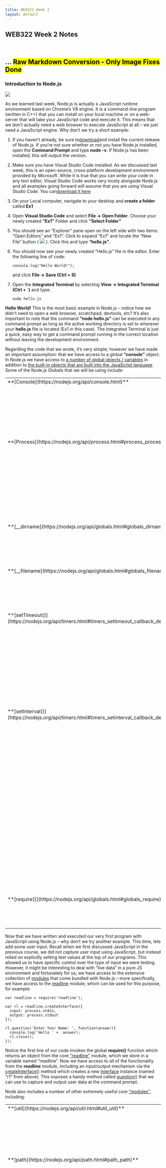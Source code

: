 ```yaml
---
title: WEB322 Week 2
layout: default
---
```


## WEB322 Week 2 Notes

<br>

## ... <mark>Raw Markdown Conversion - Only Image Fixes Done</mark>

### Introduction to Node.js

[![](/web322/media/uploads/2016/08/node-logo.jpg)](https://nodejs.org)

As we learned last week, Node.js is actually a JavaScript runtime environment based on Chrome’s V8 engine. It is a command-line program (written in C++) that you can install on your local machine or on a web-server that will take your JavaScript code and execute it. This means that we don’t actually need a web browser to execute JavaScript at all – we just need a JavaScript engine. Why don’t we try a short example:

1.  If you haven’t already, be sure to[download](https://nodejs.org)and install the current release of Node.js. If you’re not sure whether or not you have Node.js installed, open the **Command Prompt** and type **node -v**. If Node.js has been installed, this will output the version.
2.  Make sure you have Visual Studio Code installed. As we discussed last week, this is an open-source, cross-platform development environment provided by Microsoft. While it is true that you can write your code in any text editor, Visual Studio Code works very nicely alongside Node.js and all examples going forward will assume that you are using Visual Studio Code. You can[download it here](https://code.visualstudio.com/download)
3.  On your Local computer, navigate to your desktop and **create a folder** called **Ex1**
4.  Open **Visual Studio Code** and select **File -> Open Folder**. Choose your newly created **“Ex1”** Folder and click **“Select Folder”**
5.  You should see an “Explorer” pane open on the left side with two items: “Open Editors” and “Ex1”. Click to expand “Ex1” and locate the “New File” button ( ![](/web322/media/uploads/2016/09/vscode-new-file.jpg) ). Click this and type **“hello.js”.**
6.  You should now see your newly created “Hello.js” file in the editor. Enter the following line of code:

        console.log("Hello World!");

    and click **File -> Save (Ctrl + S)**

7.  Open the **Integrated Terminal** by selecting **View -> Integrated Terminal (Ctrl + `)** and type:

        node hello.js

**Hello World!** This is the most basic example in Node.js – notice how we didn’t need to open a web browser, scratchpad, devtools, etc? It’s also important to note that the command **“node hello.js”** can be executed in any command prompt as long as the active working directory is set to wherever your **hello.js** file is located (Ex1 in this case). The Integrated Terminal is just a quick, easy way to get a command prompt running in the correct location without leaving the development environment.

Regarding the code that we wrote, it’s very simple; however we have made an important assumption: that we have access to a global **“console”** object. In Node.js we have access to [a number of global objects / variables](https://nodejs.org/api/globals.html) in addition to [the built-in objects that are built into the JavaScript language](https://developer.mozilla.org/en-US/docs/Web/JavaScript/Reference/Global_Objects). Some of the Node.js Globals that we will be using include:

<table class="table-bordered table-condensed top-20 bottom-20" style="width:100%;">

<tbody>

<tr>

<td valign="top">**[Console](https://nodejs.org/api/console.html)**</td>

<td>The console object provides a simple debugging console that is similar to the JavaScript console mechanism provided by web browsers.  

Some of the key methods that we will be using are:

*   [console.log()](https://nodejs.org/api/console.html#console_console_log_data)
*   [console.time()](https://nodejs.org/api/console.html#console_console_time_label) / [console.timeEnd()](https://nodejs.org/api/console.html#console_console_timeend_label)
*   [console.dir()](https://nodejs.org/api/console.html#console_console_dir_obj_options)

</td>

</tr>

<tr>

<td valign="top">**[Process](https://nodejs.org/api/process.html#process_process)**</td>

<td>The process object is a global instance of the [EventEmitter](https://nodejs.org/api/events.html#events_class_eventemitter) class that provides information about, and control over, the current Node.js process. It exposes many properties, methods and events related to controlling system interactions.  

Some of the key elements that we will be using are:

*   Methods: process.on() (see: [eventEmitter.on()](https://nodejs.org/api/events.html#events_emitter_on_eventname_listener) & [process events](https://nodejs.org/api/process.html#process_process_events)), [process.abort()](https://nodejs.org/api/process.html#process_process_abort), [process.kill()](https://nodejs.org/api/process.html#process_process_kill_pid_signal), [process.exit()](https://nodejs.org/api/process.html#process_process_exit_code)
*   Properties: [process.stdin](https://nodejs.org/api/process.html#process_process_stdin), [process.stdout](https://nodejs.org/api/process.html#process_process_stdout), [process.stderr](https://nodejs.org/api/process.html#process_process_stderr), [process.pid](https://nodejs.org/api/process.html#process_process_pid), [process.env](https://nodejs.org/api/process.html#process_process_env)
*   Events: [beforeExit](https://nodejs.org/api/process.html#process_event_beforeexit), [Exit](https://nodejs.org/api/process.html#process_event_exit), [uncaughtException](https://nodejs.org/api/process.html#process_event_uncaughtexception)

</td>

</tr>

<tr>

<td valign="top">**[__dirname](https://nodejs.org/api/globals.html#globals_dirname)**</td>

<td>The name of the directory that the currently executing script resides in.  

For example: if our .js file is located in /Users/pcrawford/ex1.js:

    console.log(__dirname);
    // outputs /Users/pcrawford

</td>

</tr>

<tr>

<td valign="top">**[__filename](https://nodejs.org/api/globals.html#globals_filename)**</td>

<td>The filename of the code being executed. This is the resolved absolute path of this code file.  

For example: if our .js file is located in /Users/pcrawford/ex1.js:

    console.log(__filename);
    // outputs /Users/pcrawford/ex1.js

</td>

</tr>

<tr>

<td valign="top">**[setTimeout()](https://nodejs.org/api/timers.html#timers_settimeout_callback_delay_arg)**</td>

<td>This function will execute a piece of code (function) after a certain delay. It accepts 3 parameters:

*   **callback** Function: The function to call when the timer elapses.
*   **delay** number: The number of milliseconds to wait before calling the callback
*   **[, …arg]** Optional arguments to pass when the callback is called.

For example:

    // outputs "Hello after 1 second" to the console
    setTimeout(function(){
        console.log("Hello after 1 second");
    }, 1000);

</td>

</tr>

<tr>

<td valign="top">**[setInterval()](https://nodejs.org/api/timers.html#timers_setinterval_callback_delay_arg)**</td>

<td>This function will execute a piece of code (function) after a certain delay and continue to call it repeatedly. It accepts 3 parameters (below) and returns a [timeout](https://nodejs.org/api/timers.html#timers_class_timeout) object

*   **callback** Function: The function to call when the timer elapses.
*   **delay** number: The number of milliseconds to wait before calling the callback
*   **[, …arg]** Optional arguments to pass when the callback is called.

**Note:** Unless you want the interval to continue forever, you need to call [clearInterval()](https://nodejs.org/api/timers.html#timers_clearinterval_timeout) with the timeout object as a parameter to halt the interval  

For example:

    var count = 1; // global counter
    var maxCount = 5; // global maximum

    var myCountInterval = setInterval(function () {
        console.log("Hello after " + (count++) + " second(s)");
        checkMaximum();
    }, 1000);

    var checkMaximum = function () {
        if (count > maxCount) {
            clearInterval(myCountInterval);
        }
    }

</td>

</tr>

<tr>

<td valign="top">**[require()](https://nodejs.org/api/globals.html#globals_require)**</td>

<td>The require function is the easiest way to include modules that exist in separate files. The basic functionality of require is that it reads a javascript file, executes the file, and then proceeds to return the exports object. More about modules and the require() function discussed below.  
</td>

</tr>

</tbody>

</table>

Now that we have written and executed our very first program with JavaScript using Node.js – why don’t we try another example. This time, lets add some user input. Recall when we first discussed JavaScript in the previous course, we did not capture user input using JavaScript, but instead relied on explicitly setting test values at the top of our programs. This allowed us to have specific control over the type of input we were testing. However, it might be interesting to deal with “live data” in a pure JS environment and fortunately for us, we have access to the extensive collection of [modules](https://nodejs.org/api/modules.html) that come bundled with Node.js – more specifically, we have access to the [readline](https://nodejs.org/api/readline.html#readline_readline) module, which can be used for this purpose, for example:  

    var readline = require('readline');

    var rl = readline.createInterface({
      input: process.stdin,
      output: process.stdout
    });

    rl.question('Enter Your Name: ', function(answer){
      console.log('Hello ' +  answer);
      rl.close();
    });

Notice the first line of our code invokes the global **require()** function which returns an object from the core [“readline”](https://nodejs.org/api/readline.html#readline_readline) module, which we store in a variable named “readline”. Now we have access to all of the functionality from the **readline** module, including an input/output mechanism via the [createInterface()](https://nodejs.org/api/readline.html#readline_readline_createinterface_options) method which creates a new [Interface](https://nodejs.org/api/readline.html#readline_class_interface) instance (named “r1” from above). This exposes a handy method called [question()](https://nodejs.org/api/readline.html#readline_rl_question_query_callback) that we can use to capture and output user data at the command prompt.

Node also includes a number of other extremely useful core [“modules”](https://nodejs.org/api/modules.html#modules_modules), including:

<table class="table-bordered table-condensed top-20 bottom-20" style="width:100%;">

<tbody>

<tr>

<td valign="top">**[util](https://nodejs.org/api/util.html#util_util)**</td>

<td>A collection of helper utility methods you can use with your applications in node.js</td>

</tr>

<tr>

<td valign="top">**[path](https://nodejs.org/api/path.html#path_path)**</td>

<td>The path module provides utilities for working with file and directory paths. This will come in quite handy when working with reading template files or writing uploaded files for example.</td>

</tr>

<tr>

<td valign="top">**[events](https://nodejs.org/api/events.html#events_events)**</td>

<td>The events module allows you to register an event ‘listener’ and act on those events within node. You can emit an event when a certain condition happens and node will automatically call a function connected to the listening event.</td>

</tr>

<tr>

<td valign="top">**[fs](https://nodejs.org/api/fs.html#fs_file_system)**</td>

<td>This module is used to work directly with the file system to read and write files. All methods of fs have synchronous and asynchronous versions of the methods. Depending on your needs, you can make use of either type but typically it is best to use the async versions to avoid blocking the node event loop.</td>

</tr>

<tr>

<td valign="top">**[url](https://nodejs.org/api/url.html#url_url)**</td>

<td>The url utility module provides methods for parsing and working with a url. You can use it to get pieces of a given url string like the protocol, hostname, port, querystring parameters, anchor hash, etc</td>

</tr>

<tr>

<td valign="top">**[queryString](https://nodejs.org/api/querystring.html#querystring_query_string)**</td>

<td>Similar to the url module the queryString module has utility methods for parsing and working with the query string part of a url. It can convert a query string into an object of the key value pairs and more.</td>

</tr>

</tbody>

</table>

##### Modules

We can also create our own Modules that work the same way, by making use of a global [“module”](https://nodejs.org/api/globals.html#globals_module) object – which isn’t truly “global” in the same sense as “console”, but instead global to each of your modules, which are located in separate .js files. For example, consider the two following files (modEx1.js: the main file that node will execute, and message.js: the file containing the module):

**file ./modEx1.js**  

    var message = require("./modules/message.js");

    message.writeMessage("Hello World!");

    message.readMessage();

**file: ./modules/message.js**  

    // NOTE: Node.js wraps the contents of this file in a function:
    // (function (exports, require, module, __filename, __dirname) { ... });
    // so that we have access to the working file/directory names as well
    // as creating an isolated scope for the module, so that our
    // variables are not global. 

    var localFunction = function () {
     // a function local to this module
    }

    var localMessage = "";

    module.exports.writeMessage = function(msg){
       localMessage = msg;
    }

    module.exports.readMessage = function () {
      console.log(localMessage + " from " +  __filename);
    }

Executing the code in modEx1.js (ie: **node modEx1.js**) should output:

**“Hello World” from …**

where … is the absolute location of the message.js file in your system, for example: **C:\Users\patrick.crawford\ModTest\modules\message.js**

Notice how our “message” module uses the [exports](https://nodejs.org/api/modules.html#modules_module_exports) property of the [“module”](https://nodejs.org/api/globals.html#globals_module) object to store functions and data that we want to be accessible in the object returned from the require(“./modules/message.js”); function call from modEx1.js. Generally speaking, if you want to add anything to the object returned by “require” for your module, it’s added to the module.exports object from within your module. In this case, we only added two functions (readMessage() and writeMessage()).

Using this methodology, we can safely create reusable code in an isolated way that can easily be added (plugged in) to another .js file.

##### NPM – Node Package Manager

The Node package manager is a core piece of the module based node ecosystem. The package manager allows us to create reusable modules that can be packaged and put on the npm repository for others to use. We will make heavy use of the Node Package Manager in this course.

Node Package Manager (npm for short), is installed by default when you install node. From the command line you can run ‘npm’ with various commands to download and remove packages for use with your Node applications. When you have installed a package from npm you use it in the same way as using your own modules like above, with the require() function.

All npm packages that you install locally for your application will be installed in a node_modules folder in your project folder.

Here are the most common npm commands you will use:

<table class="table-bordered table-condensed top-20 bottom-20" style="width:100%;">

<thead>

<tr>

<td>Command</td>

<td>Description</td>

</tr>

</thead>

<tbody>

<tr>

<td>npm install [Module Name]  
EX: npm install express</td>

<td>install is used to install a package from the npm repository so that you can use it with your application. EX: var express = require(“express”);</td>

</tr>

<tr>

<td width="200">npm uninstall [module name]</td>

<td>uninstall does exactly what you would think, it uninstalls a module from the node_modules folder and your application will no longer be able to require() it.</td>

</tr>

<tr>

<td>npm init</td>

<td>create a new package.json file for a fresh application. More on this part later.</td>

</tr>

<tr>

<td>npm prune</td>

<td>The prune command will look through your package.json file and remove any npm modules that are installed that are not required for your project. More on this part later.</td>

</tr>

<tr>

<td>npm list</td>

<td>Show a list of all packages installed for use by this application.</td>

</tr>

</tbody>

</table>

###### Globally installing packages

Every so often, you will want to install a package globally. Installing a package globally means you will install it like an application on your computer which you can run from the command line, not use it in your application code. For example, some npm packages are tools that are used as part of your development process on your application:

One example is the [migrate package](https://www.npmjs.com/package/migrate) which allows you to write migration scripts for your application that can migrate your data in your database and keep track of which files have been run.

Another example is [grunt-cli](https://www.npmjs.com/package/grunt-cli) so that you can run grunt commands from the command line to do things like setup tasks for running unit tests or checking for formatting errors in code before pushing up new code to a repository.

A third example is [bower](https://www.npmjs.com/package/bower). Bower is a package manager similar to npm but typically used for client side package management. To install a package globally you just add the -g switch to your npm install command. For example:

<pre>npm install bower -g</pre>

Globally installed packages do not get install in your node_modules folder and instead are installed in a folder in your user directory. The folder uses for global packages varies for Windows, Mac, and Linux. See the documentation if you need to find globally installed packages on your machine.

##### package.json explained

The Node Package Manager is great. It provides an easy way to download reusable packages or publish your own for other developers to use. However, there are a few problems with sharing modules and using other modules, once you want to work on an application with someone else. For example:

How are you going to make sure everyone working on your project has all the packages the application requires?

How are you going to make sure everyone has the **same version** of all those packages?

And lastly, how are you going to handle updating a package and making sure everyone else on your project updates as well?

Well that’s where the package.json file comes in.

The package.json file is a listing of all the packages your application requires and also which versions are required. It provides a simple way for newcomers to your project to get started easily and stay up to date when packages get updated.

The [npm documentation for the package.json file](https://docs.npmjs.com/getting-started/using-a-package.json) has all the information you will need as you begin building applications in node.js

Let’s look at a simple package.json example file

    $ npm init
    This utility will walk you through creating a package.json file.
    It only covers the most common items, and tries to guess sensible defaults.

    See `npm help json` for definitive documentation on these fields
    and exactly what they do.

    Use `npm install <pkg>` afterwards to install a package and
    save it as a dependency in the package.json file.

    Press ^C at any time to quit.
    name: (seneca) seneca
    version: (1.0.0)
    description:
    entry point: (index.js) week2.js
    test command:
    git repository:
    keywords:
    author:
    license: (ISC) MIT
    About to write to C:\seneca\package.json:

    {
      "name": "seneca",
      "version": "1.0.0",
      "description": "",
      "main": "week2.js",
      "scripts": {
        "test": "echo \"Error: no test specified\" && exit 1"
      },
      "author": "",
      "license": "MIT"
    }

    Is this ok? (yes) yes

You can start your own package.json file from scratch but it is much easier to run an **npm init** in your project folder, answer a few questions, and your initialized package.json file will be generated for you. Once generated, you can edit it if you decide to change the name or version (for example). Once you decide to add packages to your app you can simply install the package with **npm install**. This will save the package and version into the package.json file for you so that when others want to work on your app, they will have the package.json file and can use **npm install** to install all the required dependencies with the right version. Think of package.json as a checklist for your application for all of its dependencies.

##### Building a simple web server using Node.js with Express.js

In week 4, your going to learn more about express.js but for now let’s introduce it as a module you can install from NPM that has lot’s of code that wraps up more complicated code and as a result it makes writing your own web server MUCH easier than writing it from scratch in node.js

First, we will install the package to our app before we even start building our server

<pre>$ npm install express
seneca@1.0.0 C:\seneca
`-- express@4.14.0
  +-- accepts@1.3.3
  | +-- mime-types@2.1.13
  | | `-- mime-db@1.25.0
  | `-- negotiator@0.6.1
  +-- array-flatten@1.1.1
  +-- content-disposition@0.5.1
  +-- content-type@1.0.2
  +-- cookie@0.3.1
  +-- cookie-signature@1.0.6
  +-- debug@2.2.0
  | `-- ms@0.7.1
  +-- depd@1.1.0
  +-- encodeurl@1.0.1
  +-- escape-html@1.0.3
  +-- etag@1.7.0
  +-- finalhandler@0.5.0
  | +-- statuses@1.3.1
  | `-- unpipe@1.0.0
  +-- fresh@0.3.0
  +-- merge-descriptors@1.0.1
  +-- methods@1.1.2
  +-- on-finished@2.3.0
  | `-- ee-first@1.1.1
  +-- parseurl@1.3.1
  +-- path-to-regexp@0.1.7
  +-- proxy-addr@1.1.2
  | +-- forwarded@0.1.0
  | `-- ipaddr.js@1.1.1
  +-- qs@6.2.0
  +-- range-parser@1.2.0
  +-- send@0.14.1
  | +-- destroy@1.0.4
  | +-- http-errors@1.5.1
  | | +-- inherits@2.0.3
  | | `-- setprototypeof@1.0.2
  | `-- mime@1.3.4
  +-- serve-static@1.11.1
  +-- type-is@1.6.14
  | `-- media-typer@0.3.0
  +-- utils-merge@1.0.0
  `-- vary@1.1.0

npm WARN seneca@1.0.0 No description
npm WARN seneca@1.0.0 No repository field.
</pre>

Now if we take a look at the package.json file you can see that it has a new section that has been added for the express dependency.

    "dependencies": {
      "express": "^4.14.0"
    }

This means that if we give our project to someone else now they can just type **npm install** and it will install the dependencies listed here and the app should be able to run and have everything it needs.

Now let’s start our week2.js file and create a web server in 13 lines of code! Create a new week2.js that looks like this:

    var express = require("express");
    var app = express();

    var HTTP_PORT = process.env.PORT || 8080;

    // call this function after the http server starts listening for requests
    function onHttpStart() {
      console.log("Express http server listening on: " + HTTP_PORT);
    }

    // setup a 'route' to listen on the default url path (http://localhost)
    app.get("/", function(req,res){
       res.send("Hello World<br /><a href='/about'>Go to the about page</a>");
    });

    // setup another route to listen on /about
    app.get("/about", function(req,res){
       res.send("<h3>About</h3>");
    });

    // setup http server to listen on HTTP_PORT
    app.listen(HTTP_PORT, onHttpStart);

You can now run this web server by typing **node week2** from the commandline.

<pre>$ node week2
Express http server listening on: 8080
</pre>

and visit the website by navigating to **http://localhost:8080**

###### Sending a HTML page back from a “get” request

Now that we know how to send messages back from our server, it’s very simple to extend this functionality to return files (ie, HTML pages) instead.

To begin, we must first create a “views” folder for our HTML files inside the working (open) folder.

<pre>/node_modules
/views
week2.js
package.json
</pre>

Next, we must add a new require for the path module at the top of our week2.js file.

<pre>var path = require("path");</pre>

And most importantly, add the new about.html page inside our new views folder:

    <!doctype html>
    <html>

    <head>
      <title>About</title>
    </head>

    <body>
      <h1>About</h1>
      <p>This is what it's all about.<br /><a href='/'>Go back to home</a></p>
    </body>

    </html>

Your project folder should now look something like the below:

<pre>/node_modules
/views
  about.html
week2.js
package.json
</pre>

In order to serve this page, we make a small change to our “/about” route (ie; use the **sendFile** method instead of the send method on the response object).

    // setup another route to listen on /about
    app.get("/about", function(req,res){
      res.sendFile(path.join(__dirname,"/views/about.html"));
    });

To test your server, run **node week2** to see the results on **http://localhost:8080**

##### Running this example on Heroku

If we wish to see this code run on Heroku, we follow the same procedure highlighted in the [Getting Started with Heroku](/web322/getting-started-with-heroku) guide, ie, logging in to heroku (**heroku login**), creating an app (**heroku create**) and pushing our code to the server using **git push heroku master**.

However, there is one small change that we can make to our package.json file to ensure that the correct .js file is started on Heroku when we deploy our app. This is necessary if we have multiple server files for debugging and testing; as is the case with the “example code” from github – it contains multiple servers, one for each week!

Fortunately, when you push your code to Heroku, the automated build process will run the command **npm start** once it is complete. This command (npm start) looks in the package.json file for the “start” property within the “scripts” property and run that command (ie, **node somefile.js**). Let’s make sure there is a start property on the scripts property of the package.json file for this example.

<pre>{
  "name": "seneca",
  "version": "1.0.0",
  "description": "",
  "main": "server.js",
  "scripts": {
    "start": "node week2.js"
  },
  "author": "",
  "license": "MIT",
  "dependencies": {
    "express": "^4.14.0"
  }
}
</pre>

This will ensure that Heroku runs the week2.js file when you push your code to the new app!

If all goes well you should see a link to your project, allowing you to see this example running live on the web.

From the Heroku website in your account, you can view the logs of your app and you should see something like this:

<pre>2017-03-11T21:32:25.893498+00:00 heroku[web.1]: Starting process with command `npm start`
2017-03-11T21:32:30.214137+00:00 app[web.1]: 
2017-03-11T21:32:30.214155+00:00 app[web.1]: > seneca@1.0.0 start /app
2017-03-11T21:32:30.214156+00:00 app[web.1]: > node week2.js
2017-03-11T21:32:30.214157+00:00 app[web.1]: 
2017-03-11T21:32:30.594484+00:00 app[web.1]: Express http server listening on: 54172
</pre>

### Sources

*   [https://nodejs.org](https://nodejs.org)
*   [https://developer.mozilla.org](https://developer.mozilla.org)
*   [https://docs.nodejitsu.com](https://docs.nodejitsu.com)
*   [Package.json documentation](https://docs.npmjs.com/getting-started/using-a-package.json)